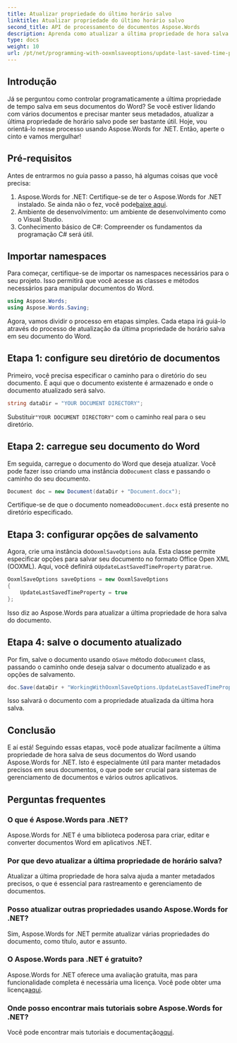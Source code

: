 ```yaml
---
title: Atualizar propriedade do último horário salvo
linktitle: Atualizar propriedade do último horário salvo
second_title: API de processamento de documentos Aspose.Words
description: Aprenda como atualizar a última propriedade de hora salva em documentos do Word usando Aspose.Words for .NET. Siga nosso guia passo a passo detalhado.
type: docs
weight: 10
url: /pt/net/programming-with-ooxmlsaveoptions/update-last-saved-time-property/
---
```

## Introdução

Já se perguntou como controlar programaticamente a última propriedade de tempo salva em seus documentos do Word? Se você estiver lidando com vários documentos e precisar manter seus metadados, atualizar a última propriedade de horário salvo pode ser bastante útil. Hoje, vou orientá-lo nesse processo usando Aspose.Words for .NET. Então, aperte o cinto e vamos mergulhar!

## Pré-requisitos

Antes de entrarmos no guia passo a passo, há algumas coisas que você precisa:

1.  Aspose.Words for .NET: Certifique-se de ter o Aspose.Words for .NET instalado. Se ainda não o fez, você pode[baixe aqui](https://releases.aspose.com/words/net/).
2. Ambiente de desenvolvimento: um ambiente de desenvolvimento como o Visual Studio.
3. Conhecimento básico de C#: Compreender os fundamentos da programação C# será útil.

## Importar namespaces

Para começar, certifique-se de importar os namespaces necessários para o seu projeto. Isso permitirá que você acesse as classes e métodos necessários para manipular documentos do Word.

```csharp
using Aspose.Words;
using Aspose.Words.Saving;
```

Agora, vamos dividir o processo em etapas simples. Cada etapa irá guiá-lo através do processo de atualização da última propriedade de horário salva em seu documento do Word.

## Etapa 1: configure seu diretório de documentos

Primeiro, você precisa especificar o caminho para o diretório do seu documento. É aqui que o documento existente é armazenado e onde o documento atualizado será salvo.

```csharp
string dataDir = "YOUR DOCUMENT DIRECTORY";
```

 Substituir`"YOUR DOCUMENT DIRECTORY"` com o caminho real para o seu diretório.

## Etapa 2: carregue seu documento do Word

 Em seguida, carregue o documento do Word que deseja atualizar. Você pode fazer isso criando uma instância do`Document` class e passando o caminho do seu documento.

```csharp
Document doc = new Document(dataDir + "Document.docx");
```

 Certifique-se de que o documento nomeado`Document.docx` está presente no diretório especificado.

## Etapa 3: configurar opções de salvamento

 Agora, crie uma instância do`OoxmlSaveOptions` aula. Esta classe permite especificar opções para salvar seu documento no formato Office Open XML (OOXML). Aqui, você definirá o`UpdateLastSavedTimeProperty` para`true`.

```csharp
OoxmlSaveOptions saveOptions = new OoxmlSaveOptions
{
    UpdateLastSavedTimeProperty = true
};
```

Isso diz ao Aspose.Words para atualizar a última propriedade de hora salva do documento.

## Etapa 4: salve o documento atualizado

 Por fim, salve o documento usando o`Save` método do`Document` class, passando o caminho onde deseja salvar o documento atualizado e as opções de salvamento.

```csharp
doc.Save(dataDir + "WorkingWithOoxmlSaveOptions.UpdateLastSavedTimeProperty.docx", saveOptions);
```

Isso salvará o documento com a propriedade atualizada da última hora salva.

## Conclusão

E aí está! Seguindo essas etapas, você pode atualizar facilmente a última propriedade de hora salva de seus documentos do Word usando Aspose.Words for .NET. Isto é especialmente útil para manter metadados precisos em seus documentos, o que pode ser crucial para sistemas de gerenciamento de documentos e vários outros aplicativos.

## Perguntas frequentes

### O que é Aspose.Words para .NET?
Aspose.Words for .NET é uma biblioteca poderosa para criar, editar e converter documentos Word em aplicativos .NET.

### Por que devo atualizar a última propriedade de horário salva?
Atualizar a última propriedade de hora salva ajuda a manter metadados precisos, o que é essencial para rastreamento e gerenciamento de documentos.

### Posso atualizar outras propriedades usando Aspose.Words for .NET?
Sim, Aspose.Words for .NET permite atualizar várias propriedades do documento, como título, autor e assunto.

### O Aspose.Words para .NET é gratuito?
 Aspose.Words for .NET oferece uma avaliação gratuita, mas para funcionalidade completa é necessária uma licença. Você pode obter uma licença[aqui](https://purchase.aspose.com/buy).

### Onde posso encontrar mais tutoriais sobre Aspose.Words for .NET?
Você pode encontrar mais tutoriais e documentação[aqui](https://reference.aspose.com/words/net/).

